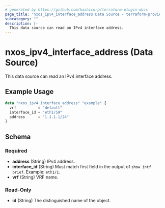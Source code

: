 ```yaml
---
# generated by https://github.com/hashicorp/terraform-plugin-docs
page_title: "nxos_ipv4_interface_address Data Source - terraform-provider-nxos"
subcategory: ""
description: |-
  This data source can read an IPv4 interface address.
---
```


# nxos_ipv4_interface_address (Data Source)

This data source can read an IPv4 interface address.

## Example Usage

```terraform
data "nxos_ipv4_interface_address" "example" {
  vrf          = "default"
  interface_id = "eth1/59"
  address      = "1.1.1.1/24"
}
```

<!-- schema generated by tfplugindocs -->
## Schema

### Required

- **address** (String) IPv4 address.
- **interface_id** (String) Must match first field in the output of `show intf brief`. Example: `eth1/1`.
- **vrf** (String) VRF name.

### Read-Only

- **id** (String) The distinguished name of the object.


